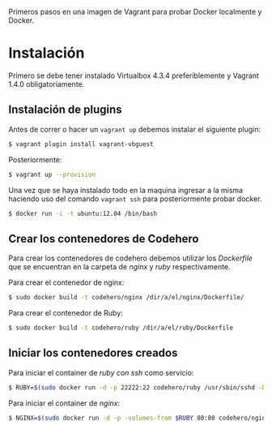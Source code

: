 Primeros pasos en una imagen de Vagrant para probar Docker localmente y Docker.

# Instalación

Primero se debe tener instalado Virtualbox 4.3.4 preferiblemente y Vagrant 1.4.0 obligatoriamente.

## Instalación de plugins
Antes de correr o hacer un `vagrant up` debemos instalar el siguiente plugin:

```sh
$ vagrant plugin install vagrant-vbguest
```

Posteriormente:

```sh
$ vagrant up --provision
```

Una vez que se haya instalado todo en la maquina ingresar a la misma haciendo uso del comando
`vagrant ssh` para posteriormente probar docker.

```sh
$ docker run -i -t ubuntu:12.04 /bin/bash
```

## Crear los contenedores de Codehero

Para crear los contenedores de codehero debemos utilizar los *Dockerfile* que se encuentran
en la carpeta de *nginx* y *ruby* respectivamente.

Para crear el contenedor de nginx:

```sh
$ sudo docker build -t codehero/nginx /dir/a/el/nginx/Dockerfile/
```

Para crear el contenedor de Ruby:

```sh
$ sudo docker build -t codehero/ruby /dir/a/el/ruby/Dockerfile
```

## Iniciar los contenedores creados

Para iniciar el container de *ruby con ssh* como servicio:

```sh
$ RUBY=$(sudo docker run -d -p 22222:22 codehero/ruby /usr/sbin/sshd -D)

```
Para iniciar el container de *nginx*:

```sh
$ NGINX=$(sudo docker run -d -p -volumes-from $RUBY 80:80 codehero/nginx)
```
